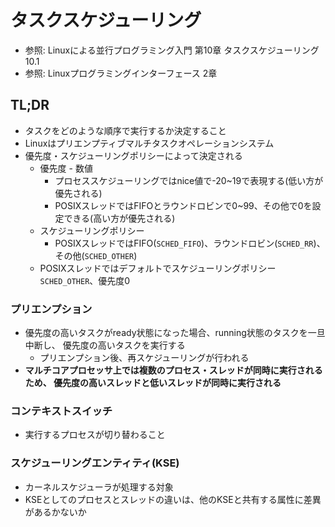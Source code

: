 # タスクスケジューリング
- 参照: Linuxによる並行プログラミング入門 第10章 タスクスケジューリング 10.1
- 参照: Linuxプログラミングインターフェース 2章

## TL;DR
- タスクをどのような順序で実行するか決定すること
- Linuxはプリエンプティブマルチタスクオペレーションシステム
- 優先度・スケジューリングポリシーによって決定される
  - 優先度 - 数値
    - プロセススケジューリングではnice値で-20~19で表現する(低い方が優先される)
    - POSIXスレッドではFIFOとラウンドロビンで0~99、その他で0を設定できる(高い方が優先される)
  - スケジューリングポリシー
    - POSIXスレッドではFIFO(`SCHED_FIFO`)、ラウンドロビン(`SCHED_RR`)、その他(`SCHED_OTHER`)
  - POSIXスレッドではデフォルトでスケジューリングポリシー`SCHED_OTHER`、優先度0

### プリエンプション
- 優先度の高いタスクがready状態になった場合、running状態のタスクを一旦中断し、
  優先度の高いタスクを実行する
  - プリエンプション後、再スケジューリングが行われる
- **マルチコアプロセッサ上では複数のプロセス・スレッドが同時に実行されるため、
  優先度の高いスレッドと低いスレッドが同時に実行される**

### コンテキストスイッチ
- 実行するプロセスが切り替わること

### スケジューリングエンティティ(KSE)
- カーネルスケジューラが処理する対象
- KSEとしてのプロセスとスレッドの違いは、他のKSEと共有する属性に差異があるかないか
